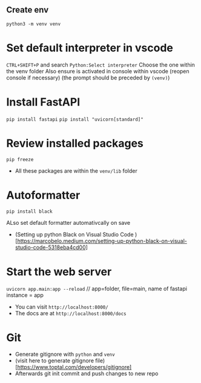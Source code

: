 ## Create env

`python3 -m venv venv`

# Set default interpreter in vscode

`CTRL+SHIFT+P` and search `Python:Select interpreter`
Choose the one within the venv folder
Also ensure is activated in console within vscode (reopen console if necessary)
(the prompt should be preceded by `(venv)`)

# Install FastAPI

`pip install fastapi`
`pip install "uvicorn[standard]"`

# Review installed packages

`pip freeze`

- All these packages are within the `venv/lib` folder

# Autoformatter

`pip install black`

ALso set default formatter automativcally on save
- (Setting up python Black on Visual Studio Code ) [https://marcobelo.medium.com/setting-up-python-black-on-visual-studio-code-5318eba4cd00]

# Start the web server

`uvicorn app.main:app --reload` // app=folder, file=main, name of fastapi instance = app

- You can visit `http://localhost:8000/`
- The docs are at `http://localhost:8000/docs`

# Git 
- Generate gitignore with `python` and `venv` 
- (visit here to generate gitignore file)[https://www.toptal.com/developers/gitignore]
- Afterwards git init commit and push changes to new repo

